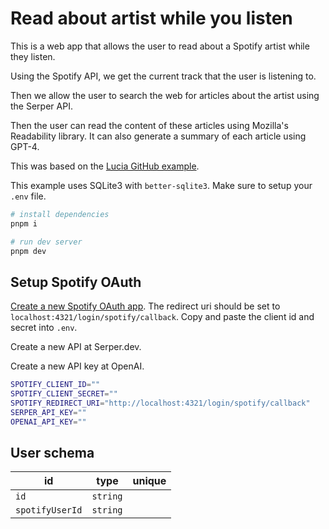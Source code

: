 # Read about artist while you listen

This is a web app that allows the user to read about a Spotify artist while they listen.

Using the Spotify API, we get the current track that the user is listening to.

Then we allow the user to search the web for articles about the artist using the Serper API.

Then the user can read the content of these articles using Mozilla's Readability library. It can also generate a summary of each article using GPT-4.

This was based on the [Lucia GitHub example](https://github.com/lucia-auth/examples/tree/main/astro/github-oauth).

This example uses SQLite3 with `better-sqlite3`. Make sure to setup your `.env` file.

```bash
# install dependencies
pnpm i

# run dev server
pnpm dev
```

## Setup Spotify OAuth

[Create a new Spotify OAuth app](https://developer.spotify.com/). The redirect uri should be set to `localhost:4321/login/spotify/callback`. Copy and paste the client id and secret into `.env`.

Create a new API at Serper.dev.

Create a new API key at OpenAI.

```bash
SPOTIFY_CLIENT_ID=""
SPOTIFY_CLIENT_SECRET=""
SPOTIFY_REDIRECT_URI="http://localhost:4321/login/spotify/callback"
SERPER_API_KEY=""
OPENAI_API_KEY=""
```

## User schema

| id              | type     | unique |
| --------------- | -------- | :----: |
| `id`            | `string` |        |
| `spotifyUserId` | `string` |        |
